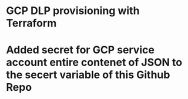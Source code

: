 # GCP DLP provisioning with Terraform
# Added secret for GCP service account entire contenet of JSON to the secert variable of this Github Repo
